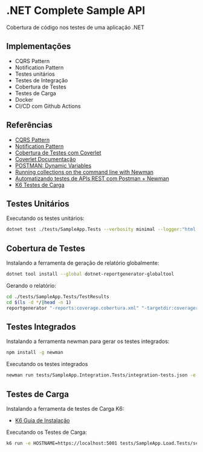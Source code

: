 # .NET Complete Sample API

Cobertura de código nos testes de uma aplicação .NET

## Implementações

- CQRS Pattern
- Notification Pattern
- Testes unitários
- Testes de Integração
- Cobertura de Testes
- Testes de Carga
- Docker
- CI/CD com Github Actions

## Referências

- [CQRS Pattern](https://github.com/tfsantosbr/dotnet-cqrs-pattern)
- [Notification Pattern](https://github.com/tfsantosbr/dotnet-notification-pattern)
- [Cobertura de Testes com Coverlet](https://renatogroffe.medium.com/net-5-cobertura-de-testes-com-coverlet-7cbec2f052d9)
- [Coverlet Documentação](https://github.com/coverlet-coverage/coverlet)
- [POSTMAN: Dynamic Variables](https://learning.postman.com/docs/writing-scripts/script-references/variables-list/)
- [Running collections on the command line with Newman](https://learning.postman.com/docs/running-collections/using-newman-cli/command-line-integration-with-newman/)
- [Automatizando testes de APIs REST com Postman + Newman](https://renatogroffe.medium.com/automatizando-testes-de-apis-rest-com-postman-newman-a90f0d90df09)
- [K6 Testes de Carga](https://k6.io/)

## Testes Unitários

Executando os testes unitários:

```bash
dotnet test ./tests/SampleApp.Tests --verbosity minimal --logger:"html;LogFileName=tests-results.html" --collect:"XPlat Code Coverage"
```

## Cobertura de Testes

Instalando a ferramenta de geração de relatório globalmente:

```bash
dotnet tool install --global dotnet-reportgenerator-globaltool
```

Gerando o relatório:

```bash
cd ./tests/SampleApp.Tests/TestResults
cd $(ls -d */|head -n 1)
reportgenerator "-reports:coverage.cobertura.xml" "-targetdir:coveragereport" -reporttypes:Html
```

## Testes Integrados

Instalando a ferramenta newman para gerar os testes integrados:

```bash
npm install -g newman
```

Executando os testes integrados

```bash
newman run tests/SampleApp.Integration.Tests/integration-tests.json -e tests/SampleApp.Integration.Tests/environments/docker.environment.json --insecure
```

## Testes de Carga

Instalando a ferramenta de testes de Carga K6:

- [K6 Guia de Instalação](https://k6.io/docs/getting-started/installation)

Executando os Testes de Carga:

```bash
k6 run -e HOSTNAME=https://localhost:5001 tests/SampleApp.Load.Tests/script.js
```
